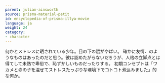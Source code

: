 ```yaml
---
parent: julian-ainsworth
source: prisma-material-petit
id: encyclopedia-of-prisma-illya-movie
language: ja
weight: 24
category:
- character
---
```


何かとストレスに晒されている少年。目の下の隈がやばい。
確かに友情、のようなものはあったのだと思う。彼は認めたがらないだろうが、人格の立脚点とは得てして未熟で卑俗で、恥ずかしいものだったりする。
初期コンセプトは「ワカメと寺の子を混ぜてストレスたっぷりな環境下でコトコト煮込みました」的な何か。
